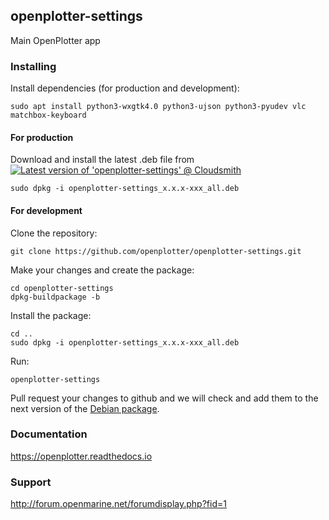 ## openplotter-settings

Main OpenPlotter app

### Installing

Install dependencies (for production and development):

`sudo apt install python3-wxgtk4.0 python3-ujson python3-pyudev vlc matchbox-keyboard`

#### For production

Download and install the latest .deb file from [![Latest version of 'openplotter-settings' @ Cloudsmith](https://api-prd.cloudsmith.io/v1/badges/version/openplotter/openplotter/deb/openplotter-settings/latest/a=all;xc=main;d=debian%252Fbookworm;t=binary/?render=true&show_latest=true)](https://cloudsmith.io/~openplotter/repos/openplotter/packages/detail/deb/openplotter-settings/latest/a=all;xc=main;d=debian%252Fbookworm;t=binary/)

`sudo dpkg -i openplotter-settings_x.x.x-xxx_all.deb`

#### For development

Clone the repository:

`git clone https://github.com/openplotter/openplotter-settings.git`

Make your changes and create the package:

```
cd openplotter-settings
dpkg-buildpackage -b
```
Install the package:

```
cd ..
sudo dpkg -i openplotter-settings_x.x.x-xxx_all.deb
```

Run:

`openplotter-settings`

Pull request your changes to github and we will check and add them to the next version of the [Debian package](https://cloudsmith.io/~openplotter/repos/openplotter/packages/).

### Documentation

https://openplotter.readthedocs.io

### Support

http://forum.openmarine.net/forumdisplay.php?fid=1
